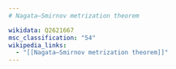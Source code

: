 ```yaml
---
# Nagata–Smirnov metrization theorem

wikidata: Q2621667
msc_classification: "54"
wikipedia_links:
  - "[[Nagata–Smirnov metrization theorem]]"
---
```

